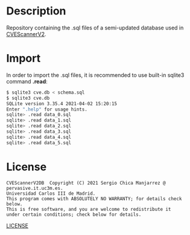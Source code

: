 # Description
Repository containing the .sql files of a semi-updated database used in [CVEScannerV2](https://github.com/scmanjarrez/CVEScannerV2).

# Import
In order to import the .sql files, it is recommended to use built-in sqlite3 command **.read**:

```bash
$ sqlite3 cve.db < schema.sql
$ sqlite3 cve.db
SQLite version 3.35.4 2021-04-02 15:20:15
Enter ".help" for usage hints.
sqlite> .read data_0.sql
sqlite> .read data_1.sql
sqlite> .read data_2.sql
sqlite> .read data_3.sql
sqlite> .read data_4.sql
sqlite> .read data_5.sql
```

# License
    CVEScannerV2DB  Copyright (C) 2021 Sergio Chica Manjarrez @ pervasive.it.uc3m.es.
    Universidad Carlos III de Madrid.
    This program comes with ABSOLUTELY NO WARRANTY; for details check below.
    This is free software, and you are welcome to redistribute it
    under certain conditions; check below for details.

[LICENSE](https://github.com/scmanjarrez/CVEScannerV2DB/blob/master/LICENSE)

